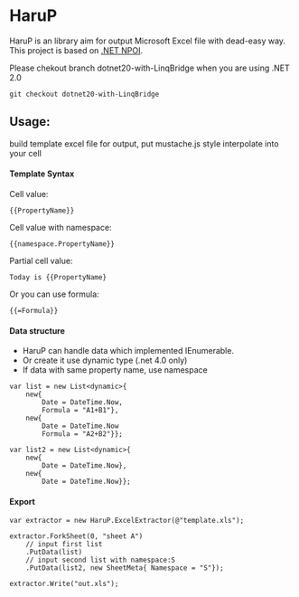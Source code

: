 HaruP
==========

HaruP is an library aim for output Microsoft Excel file with dead-easy way.
This project is based on [.NET NPOI][0].


Please chekout branch dotnet20-with-LinqBridge when you are using .NET 2.0

```
git checkout dotnet20-with-LinqBridge
```

Usage:
-----------

build template excel file for output, put mustache.js style interpolate into your cell

#### Template Syntax

Cell value:
```
{{PropertyName}}
```
Cell value with namespace:
```
{{namespace.PropertyName}}
```
Partial cell value:
```
Today is {{PropertyName}
```
Or you can use formula:
```
{{=Formula}}
```
#### Data structure
- HaruP can handle data which implemented IEnumerable.
- Or create it use dynamic type (.net 4.0 only)
- If data with same property name, use namespace

```
var list = new List<dynamic>{
    new{
        Date = DateTime.Now,
        Formula = "A1+B1"},
    new{
        Date = DateTime.Now
        Formula = "A2+B2"}};

var list2 = new List<dynamic>{
    new{
        Date = DateTime.Now},
    new{
        Date = DateTime.Now}};
```

#### Export
```
var extractor = new HaruP.ExcelExtractor(@"template.xls");

extractor.ForkSheet(0, "sheet A")
    // input first list
    .PutData(list)
    // input second list with namespace:S
    .PutData(list2, new SheetMeta{ Namespace = "S"});

extractor.Write("out.xls");
```

[0]: https://npoi.codeplex.com/
